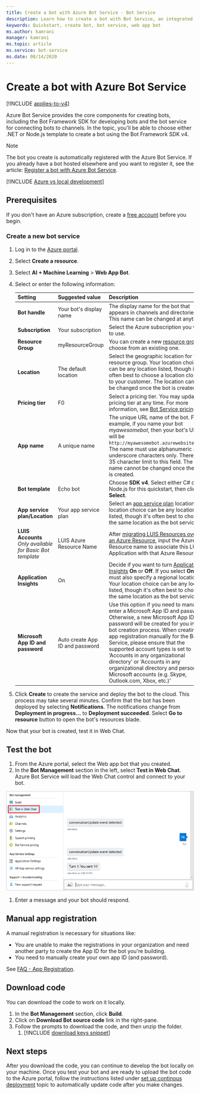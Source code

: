 ```yaml
---
title: Create a bot with Azure Bot Service - Bot Service
description: Learn how to create a bot with Bot Service, an integrated, dedicated bot development environment.
keywords: Quickstart, create bot, bot service, web app bot
ms.author: kamrani
manager: kamrani
ms.topic: article
ms.service: bot-service
ms.date: 08/14/2020
---
```


# Create a bot with Azure Bot Service

[!INCLUDE [applies-to-v4](../includes/applies-to.md)]

Azure Bot Service provides the core components for creating bots, including the Bot Framework SDK for developing bots and the bot service for connecting bots to channels. In the topic, you'll be able to choose either .NET or Node.js template to create a bot using the Bot Framework SDK v4.

>[!NOTE]
> The bot you create is automatically registered with the Azure Bot Service. If you already have a bot hosted elsewhere and you want to register it, see the article: [Register a bot with Azure Bot Service](../bot-service-quickstart-registration.md).

[!INCLUDE [Azure vs local development](~/includes/snippet-quickstart-paths.md)]

## Prerequisites

If you don't have an Azure subscription, create a [free account](https://azure.microsoft.com/free) before you begin.

### Create a new bot service

1. Log in to the [Azure portal](https://portal.azure.com/).
1. Select **Create a resource**.
1. Select **AI + Machine Learning** > **Web App Bot**.
1. Select or enter the following information:

    | Setting | Suggested value | Description |
    | ---- | ---- | ---- |
    | **Bot handle** | Your bot's display name | The display name for the bot that appears in channels and directories. This name can be changed at anytime. |
    | **Subscription** | Your subscription | Select the Azure subscription you want to use. |
    | **Resource Group** | myResourceGroup | You can create a new [resource group](/azure/azure-resource-manager/resource-group-overview#resource-groups) or choose from an existing one. |
    | **Location** | The default location | Select the geographic location for your resource group. Your location choice can be any location listed, though it's often best to choose a location closest to your customer. The location cannot be changed once the bot is created. |
    | **Pricing tier** | F0 | Select a pricing tier. You may update the pricing tier at any time. For more information, see [Bot Service pricing](https://azure.microsoft.com/pricing/details/bot-service/). |
    | **App name** | A unique name | The unique URL name of the bot. For example, if you name your bot *myawesomebot*, then your bot's URL will be `http://myawesomebot.azurewebsites.net`. The name must use alphanumeric and underscore characters only. There is a 35 character limit to this field. The App name cannot be changed once the bot is created. |
    | **Bot template** | Echo bot | Choose **SDK v4**. Select either C# or Node.js for this quickstart, then click **Select**.
    | **App service plan/Location** | Your app service plan  | Select an [app service plan](https://azure.microsoft.com/pricing/details/app-service/plans/) location. Your location choice can be any location listed, though it's often best to choose the same location as the bot service. |
    | **LUIS Accounts** _Only available for Basic Bot template_ | LUIS Azure Resource Name | After [migrating LUIS Resources over to an Azure Resource](https://docs.microsoft.com/azure/cognitive-services/luis/luis-migration-authoring), input the Azure Resource name to associate this LUIS Application with that Azure Resource.
    | **Application Insights** | On | Decide if you want to turn [Application Insights](/bot-framework/bot-service-manage-analytics) **On** or **Off**. If you select **On**, you must also specify a regional location. Your location choice can be any location listed, though it's often best to choose the same location as the bot service. |
    | **Microsoft App ID and password** | Auto create App ID and password | Use this option if you need to manually enter a Microsoft App ID and password. Otherwise, a new Microsoft App ID and password will be created for you in the bot creation process. When creating an app registration manually for the Bot Service, please ensure that the supported account types is set to ‘Accounts in any organizational directory’ or ‘Accounts in any organizational directory and personal Microsoft accounts (e.g. Skype, Outlook.com, Xbox, etc.)’ |

1. Click **Create** to create the service and deploy the bot to the cloud. This process may take several minutes. Confirm that the bot has been deployed by selecting **Notifications**. The notifications change from **Deployment in progress...** to **Deployment succeeded**. Select **Go to resource** button to open the bot's resources blade.

Now that your bot is created, test it in Web Chat.

## Test the bot

1. From the Azure portal, select the Web app bot that you created.
1. In the **Bot Management** section in the left, select **Test in Web Chat**. Azure Bot Service will load the Web Chat control and connect to your bot.

![Azure Webchat test](../media/azure-bot-quickstarts/azure-webchat-test.png)

1. Enter a message and your bot should respond.

## Manual app registration

A manual registration is necessary for situations like:

- You are unable to make the registrations in your organization and need another party to create the App ID for the bot you're building.
- You need to manually create your own app ID (and password).

See [FAQ - App Registration](../bot-service-resources-bot-framework-faq.md#app-registration).

## Download code

You can download the code to work on it locally.

1. In the **Bot Management** section, click **Build**.
1. Click on **Download Bot source code** link in the right-pane.
1. Follow the prompts to download the code, and then unzip the folder.
    1. [!INCLUDE [download keys snippet](../includes/snippet-abs-key-download.md)]

## Next steps

After you download the code, you can continue to develop the bot locally on your machine. Once you test your bot and are ready to upload the bot code to the Azure portal, follow the instructions listed under [set up continous deployment](../bot-service-build-continuous-deployment.md) topic to automatically update code after you make changes.
